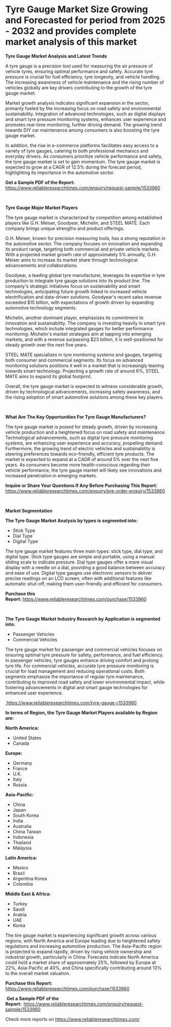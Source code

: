 <p><h1>Tyre Gauge Market Size Growing and Forecasted for period from 2025 - 2032 and provides complete market analysis of this market</h1></p><p><strong>Tyre Gauge Market Analysis and Latest Trends</strong></p>
<p><p>A tyre gauge is a precision tool used for measuring the air pressure of vehicle tyres, ensuring optimal performance and safety. Accurate tyre pressure is crucial for fuel efficiency, tyre longevity, and vehicle handling. The increasing awareness of vehicle maintenance and the rising number of vehicles globally are key drivers contributing to the growth of the tyre gauge market.</p><p>Market growth analysis indicates significant expansion in the sector, primarily fueled by the increasing focus on road safety and environmental sustainability. Integration of advanced technologies, such as digital displays and smart tyre pressure monitoring systems, enhances user experience and promotes real-time monitoring, further driving demand. The growing trend towards DIY car maintenance among consumers is also boosting the tyre gauge market.</p><p>In addition, the rise in e-commerce platforms facilitates easy access to a variety of tyre gauges, catering to both professional mechanics and everyday drivers. As consumers prioritize vehicle performance and safety, the tyre gauge market is set to gain momentum. The tyre gauge market is expected to grow at a CAGR of 12.5% during the forecast period, highlighting its importance in the automotive sector.</p></p>
<p><strong>Get a Sample PDF of the Report:&nbsp;</strong> <a href="https://www.reliableresearchtimes.com/enquiry/request-sample/1533960?utm_campaign=2384&utm_medium=2&utm_source=Github&utm_content=ia&utm_term=17022025&utm_id=tyre-gauge">https://www.reliableresearchtimes.com/enquiry/request-sample/1533960</a></p>
<p>&nbsp;</p>
<p><strong>Tyre Gauge Major Market Players</strong></p>
<p><p>The tyre gauge market is characterized by competition among established players like G.H. Meiser, Goodyear, Michelin, and STEEL MATE. Each company brings unique strengths and product offerings.</p><p>G.H. Meiser, known for precision measuring tools, has a strong reputation in the automotive sector. The company focuses on innovation and expanding its product range, targeting both commercial and private vehicle markets. With a projected market growth rate of approximately 5% annually, G.H. Meiser aims to increase its market share through technological advancements and collaborations.</p><p>Goodyear, a leading global tyre manufacturer, leverages its expertise in tyre production to integrate tyre gauge solutions into its product line. The company's strategic initiatives focus on sustainability and smart technologies, anticipating future growth linked to increased vehicle electrification and data-driven solutions. Goodyear's recent sales revenue exceeded $15 billion, with expectations of growth driven by expanding automotive technology segments.</p><p>Michelin, another dominant player, emphasizes its commitment to innovation and sustainability. The company is investing heavily in smart tyre technologies, which include integrated gauges for better performance monitoring. Michelin's market strategies aim at tapping into emerging markets, and with a revenue surpassing $23 billion, it is well-positioned for steady growth over the next five years.</p><p>STEEL MATE specializes in tyre monitoring systems and gauges, targeting both consumer and commercial segments. Its focus on advanced monitoring solutions positions it well in a market that is increasingly leaning towards smart technology. Projecting a growth rate of around 6%, STEEL MATE aims to expand its global footprint.</p><p>Overall, the tyre gauge market is expected to witness considerable growth, driven by technological advancements, increasing safety awareness, and the rising adoption of smart automotive solutions among these key players.</p></p>
<p>&nbsp;</p>
<p><strong>What Are The Key Opportunities For Tyre Gauge Manufacturers?</strong></p>
<p><p>The tyre gauge market is poised for steady growth, driven by increasing vehicle production and a heightened focus on road safety and maintenance. Technological advancements, such as digital tyre pressure monitoring systems, are enhancing user experience and accuracy, propelling demand. Furthermore, the growing trend of electric vehicles and sustainability is steering preferences towards eco-friendly, efficient tyre products. The market is expected to expand at a CAGR of around 5% over the next five years. As consumers become more health-conscious regarding their vehicle performance, the tyre gauge market will likely see innovations and increased penetration in emerging markets.</p></p>
<p><strong>Inquire or Share Your Questions If Any Before Purchasing This Report:</strong> <a href="https://www.reliableresearchtimes.com/enquiry/pre-order-enquiry/1533960?utm_campaign=2384&utm_medium=2&utm_source=Github&utm_content=ia&utm_term=17022025&utm_id=tyre-gauge">https://www.reliableresearchtimes.com/enquiry/pre-order-enquiry/1533960</a></p>
<p>&nbsp;</p>
<p><strong>Market Segmentation</strong></p>
<p><strong>The Tyre Gauge Market Analysis by types is segmented into:</strong></p>
<p><ul><li>Stick Type</li><li>Dial Type</li><li>Digital Type</li></ul></p>
<p><p>The tyre gauge market features three main types: stick type, dial type, and digital type. Stick type gauges are simple and portable, using a manual sliding scale to indicate pressure. Dial type gauges offer a more visual display with a needle on a dial, providing a good balance between accuracy and ease of use. Digital type gauges use electronic sensors to deliver precise readings on an LCD screen, often with additional features like automatic shut-off, making them user-friendly and efficient for consumers.</p></p>
<p><strong>Purchase this Report:&nbsp;</strong><a href="https://www.reliableresearchtimes.com/purchase/1533960?utm_campaign=2384&utm_medium=2&utm_source=Github&utm_content=ia&utm_term=17022025&utm_id=tyre-gauge">https://www.reliableresearchtimes.com/purchase/1533960</a></p>
<p>&nbsp;</p>
<p><strong>The Tyre Gauge Market Industry Research by Application is segmented into:</strong></p>
<p><ul><li>Passenger Vehicles</li><li>Commercial Vehicles</li></ul></p>
<p><p>The tyre gauge market for passenger and commercial vehicles focuses on ensuring optimal tyre pressure for safety, performance, and fuel efficiency. In passenger vehicles, tyre gauges enhance driving comfort and prolong tyre life. For commercial vehicles, accurate tyre pressure monitoring is crucial for load management and reducing operational costs. Both segments emphasize the importance of regular tyre maintenance, contributing to improved road safety and lower environmental impact, while fostering advancements in digital and smart gauge technologies for enhanced user experience.</p></p>
<p><a href="https://www.reliableresearchtimes.com/tyre-gauge-r1533960?utm_campaign=2384&utm_medium=2&utm_source=Github&utm_content=ia&utm_term=17022025&utm_id=tyre-gauge">&nbsp;https://www.reliableresearchtimes.com/tyre-gauge-r1533960</a></p>
<p><strong>In terms of Region, the Tyre Gauge Market Players available by Region are:</strong></p>
<p>
    <p> <strong> North America: </strong>
        <ul>
            <li>United States</li>
            <li>Canada</li>
        </ul>
        </p> 
    <p> <strong> Europe: </strong>
        <ul>
            <li>Germany</li>
            <li>France</li>
            <li>U.K.</li>
            <li>Italy</li>
            <li>Russia</li>
        </ul>
        </p> 
    <p> <strong> Asia-Pacific: </strong>
        <ul>
            <li>China</li>
            <li>Japan</li>
            <li>South Korea</li>
            <li>India</li>
            <li>Australia</li>
            <li>China Taiwan</li>
            <li>Indonesia</li>
            <li>Thailand</li>
            <li>Malaysia</li>
        </ul>
        </p> 
    <p> <strong> Latin America: </strong>
        <ul>
            <li>Mexico</li>
            <li>Brazil</li>
            <li>Argentina Korea</li>
            <li>Colombia</li>
        </ul>
        </p> 
    <p> <strong> Middle East & Africa: </strong>
        <ul>
            <li>Turkey</li>
            <li>Saudi</li>
            <li>Arabia</li>
            <li>UAE</li>
            <li>Korea</li>
        </ul>
    </p>
    </p>
<p><p>The tire gauge market is experiencing significant growth across various regions, with North America and Europe leading due to heightened safety regulations and increasing automotive production. The Asia-Pacific region is projected to expand rapidly, driven by rising vehicle ownership and industrial growth, particularly in China. Forecasts indicate North America could hold a market share of approximately 25%, followed by Europe at 22%, Asia-Pacific at 40%, and China specifically contributing around 13% to the overall market valuation.</p></p>
<p><strong>Purchase this Report: </strong><a href="https://www.reliableresearchtimes.com/purchase/1533960?utm_campaign=2384&utm_medium=2&utm_source=Github&utm_content=ia&utm_term=17022025&utm_id=tyre-gauge">https://www.reliableresearchtimes.com/purchase/1533960</a></p>
<p>&nbsp;<strong>Get a Sample PDF of the Report:&nbsp;&nbsp;</strong><a href="https://www.reliableresearchtimes.com/enquiry/request-sample/1533960?utm_campaign=2384&utm_medium=2&utm_source=Github&utm_content=ia&utm_term=17022025&utm_id=tyre-gauge">https://www.reliableresearchtimes.com/enquiry/request-sample/1533960</a></p>
<p><strong></strong></p>
<p>Check more reports on <a href="https://www.reliableresearchtimes.com/?utm_campaign=2384&utm_medium=2&utm_source=Github&utm_content=ia&utm_term=17022025&utm_id=tyre-gauge">https://www.reliableresearchtimes.com/</a></p>